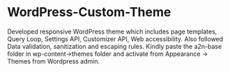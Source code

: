 # WordPress-Custom-Theme
Developed responsive WordPress theme which includes page templates, Query Loop, Settings API, Customizer API, Web accessibility. Also followed Data validation, sanitization and escaping rules.
Kindly paste the a2n-base folder in wp-content->themes folder and activate from Appearance -> Themes from Wordpress admin.
